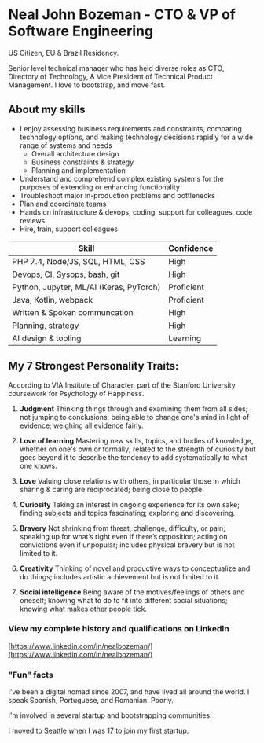 # Neal John Bozeman - CTO & VP of Software Engineering
US Citizen, EU & Brazil Residency.

Senior level technical manager who has held diverse roles as CTO, Directory of Technology, & Vice President of Technical Product Management. I love to bootstrap, and move fast.


## About my skills
- I enjoy assessing business requirements and constraints, comparing technology options, and making technology decisions rapidly for a wide range of systems and needs 
	- Overall architecture design
	- Business constraints & strategy
	- Planning and implementation
- Understand and comprehend complex existing systems for the purposes of extending or enhancing functionality
- Troubleshoot major in-production problems and bottlenecks
- Plan and coordinate teams
- Hands on infrastructure & devops, coding, support for colleagues, code reviews
- Hire, train, support colleagues


| Skill | Confidence
| ------|-----------
| PHP 7.4, Node/JS, SQL, HTML, CSS | High
| Devops, CI, Sysops, bash, git | High
| Python, Jupyter, ML/AI (Keras, PyTorch) | Proficient
| Java, Kotlin, webpack | Proficient
| Written & Spoken communcation | High
| Planning, strategy | High
| AI design & tooling | Learning


## My 7 Strongest Personality Traits:
According to VIA Institute of Character, part of the Stanford University coursework for Psychology of Happiness.

1. **Judgment**
Thinking things through and examining them from all sides; not jumping to
conclusions; being able to change one's mind in light of evidence; weighing all
evidence fairly.

2. **Love of learning**
Mastering new skills, topics, and bodies of knowledge, whether on one's own or
formally; related to the strength of curiosity but goes beyond it to describe the tendency to add systematically to what one knows.

3. **Love**
Valuing close relations with others, in particular those in which sharing & caring are reciprocated; being close to people.

4. **Curiosity**
Taking an interest in ongoing experience for its own sake; finding subjects and topics fascinating; exploring and discovering.

5. **Bravery**
Not shrinking from threat, challenge, difficulty, or pain; speaking up for what’s right even if there’s opposition; acting on convictions even if unpopular; includes physical bravery but is not limited to it.

6. **Creativity**
Thinking of novel and productive ways to conceptualize and do things; includes
artistic achievement but is not limited to it.

7. **Social intelligence**
Being aware of the motives/feelings of others and oneself; knowing what to do to fit into different social situations; knowing what makes other people tick.

### View my complete history and qualifications on LinkedIn  
[https://www.linkedin.com/in/nealbozeman/](https://www.linkedin.com/in/nealbozeman/)


### "Fun" facts
I've been a digital nomad since 2007, and have lived all around the world. I speak Spanish, Portuguese, and Romanian. Poorly. 

I'm involved in several startup and bootstrapping communities.

I moved to Seattle when I was 17 to join my first startup.
